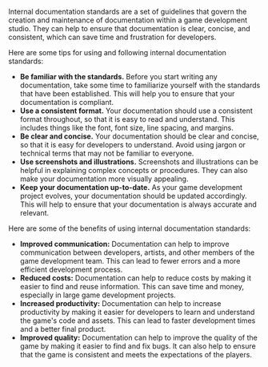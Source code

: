 Internal documentation standards are a set of guidelines that govern the creation and maintenance of documentation within a game development studio. They can help to ensure that documentation is clear, concise, and consistent, which can save time and frustration for developers.

Here are some tips for using and following internal documentation standards:

- **Be familiar with the standards.** Before you start writing any documentation, take some time to familiarize yourself with the standards that have been established. This will help you to ensure that your documentation is compliant.
- **Use a consistent format.** Your documentation should use a consistent format throughout, so that it is easy to read and understand. This includes things like the font, font size, line spacing, and margins.
- **Be clear and concise.** Your documentation should be clear and concise, so that it is easy for developers to understand. Avoid using jargon or technical terms that may not be familiar to everyone.
- **Use screenshots and illustrations.** Screenshots and illustrations can be helpful in explaining complex concepts or procedures. They can also make your documentation more visually appealing.
- **Keep your documentation up-to-date.** As your game development project evolves, your documentation should be updated accordingly. This will help to ensure that your documentation is always accurate and relevant.

Here are some of the benefits of using internal documentation standards:

- **Improved communication:** Documentation can help to improve communication between developers, artists, and other members of the game development team. This can lead to fewer errors and a more efficient development process.
- **Reduced costs:** Documentation can help to reduce costs by making it easier to find and reuse information. This can save time and money, especially in large game development projects.
- **Increased productivity:** Documentation can help to increase productivity by making it easier for developers to learn and understand the game's code and assets. This can lead to faster development times and a better final product.
- **Improved quality:** Documentation can help to improve the quality of the game by making it easier to find and fix bugs. It can also help to ensure that the game is consistent and meets the expectations of the players.
